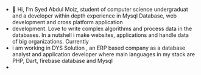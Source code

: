 - 👋 Hi, I’m Syed Abdul Moiz, student of computer science undergraduat and a  developer within depth experience in Mysql Database, web development and cross platform application
- development. Love to write complex algorithms and process data in the databases. In a nutshell i make websites, applications and handle data of big organizations. Currently
- i am working in DYS Solution , an ERP based company as a database analyst and application developer where main languages in my stack are PHP, Dart, firebase database and Mysql
- 

<!---
moiz2002/moiz2002 is a ✨ special ✨ repository because its `README.md` (this file) appears on your GitHub profile.
You can click the Preview link to take a look at your changes.
--->
